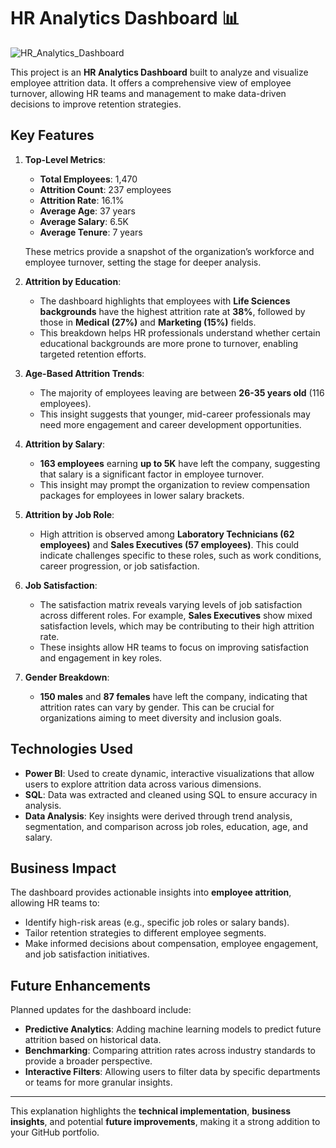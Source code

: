 
# HR Analytics Dashboard 📊


![HR_Analytics_Dashboard](https://github.com/user-attachments/assets/6c9364a2-9e21-47c9-ad26-ccf7024ffcb6)


This project is an **HR Analytics Dashboard** built to analyze and visualize employee attrition data. It offers a comprehensive view of employee turnover, allowing HR teams and management to make data-driven decisions to improve retention strategies.

## Key Features

1. **Top-Level Metrics**:
   - **Total Employees**: 1,470
   - **Attrition Count**: 237 employees
   - **Attrition Rate**: 16.1%
   - **Average Age**: 37 years
   - **Average Salary**: 6.5K
   - **Average Tenure**: 7 years

   These metrics provide a snapshot of the organization’s workforce and employee turnover, setting the stage for deeper analysis.

2. **Attrition by Education**:
   - The dashboard highlights that employees with **Life Sciences backgrounds** have the highest attrition rate at **38%**, followed by those in **Medical (27%)** and **Marketing (15%)** fields. 
   - This breakdown helps HR professionals understand whether certain educational backgrounds are more prone to turnover, enabling targeted retention efforts.

3. **Age-Based Attrition Trends**:
   - The majority of employees leaving are between **26-35 years old** (116 employees). 
   - This insight suggests that younger, mid-career professionals may need more engagement and career development opportunities.

4. **Attrition by Salary**:
   - **163 employees** earning **up to 5K** have left the company, suggesting that salary is a significant factor in employee turnover. 
   - This insight may prompt the organization to review compensation packages for employees in lower salary brackets.

5. **Attrition by Job Role**:
   - High attrition is observed among **Laboratory Technicians (62 employees)** and **Sales Executives (57 employees)**. This could indicate challenges specific to these roles, such as work conditions, career progression, or job satisfaction.

6. **Job Satisfaction**:
   - The satisfaction matrix reveals varying levels of job satisfaction across different roles. For example, **Sales Executives** show mixed satisfaction levels, which may be contributing to their high attrition rate. 
   - These insights allow HR teams to focus on improving satisfaction and engagement in key roles.

7. **Gender Breakdown**:
   - **150 males** and **87 females** have left the company, indicating that attrition rates can vary by gender. This can be crucial for organizations aiming to meet diversity and inclusion goals.

## Technologies Used

- **Power BI**: Used to create dynamic, interactive visualizations that allow users to explore attrition data across various dimensions.
- **SQL**: Data was extracted and cleaned using SQL to ensure accuracy in analysis.
- **Data Analysis**: Key insights were derived through trend analysis, segmentation, and comparison across job roles, education, age, and salary.

## Business Impact

The dashboard provides actionable insights into **employee attrition**, allowing HR teams to:
- Identify high-risk areas (e.g., specific job roles or salary bands).
- Tailor retention strategies to different employee segments.
- Make informed decisions about compensation, employee engagement, and job satisfaction initiatives.

## Future Enhancements

Planned updates for the dashboard include:
- **Predictive Analytics**: Adding machine learning models to predict future attrition based on historical data.
- **Benchmarking**: Comparing attrition rates across industry standards to provide a broader perspective.
- **Interactive Filters**: Allowing users to filter data by specific departments or teams for more granular insights.

---

This explanation highlights the **technical implementation**, **business insights**, and potential **future improvements**, making it a strong addition to your GitHub portfolio.
